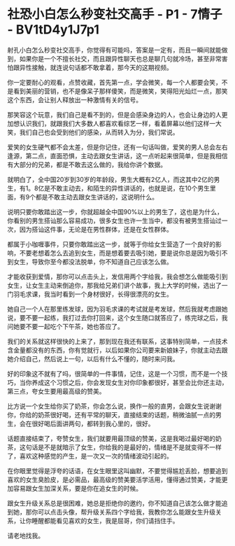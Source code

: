 # 社恐小白怎么秒变社交高手 - P1 - 7情子 - BV1tD4y1J7p1

射孔小白怎么秒变社交高手，你觉得有可能吗，答案是一定有，而且一瞬间就能做到，如果你是一个不擅长社交，而且跟异性聊天也总是聊几句就冷场，甚至非常害怕跟异性接触，就连说句话都不敢拿着，那今天的这期视频。

你一定要耐心的观看，点赞收藏，首先第一点，学会微笑，每一个人都要会笑，不是看到美丽的营销，也不是像呆子那样傻笑，而是微笑，笑得阳光灿烂一点，那笑这个东西，会让别人释放出一种激情有关的信号。

那笑容这个玩意，我们自己是看不到的，但是会感染身边的人，也会让身边的人更加想认识我们，就跟我们大多数人都喜欢看综艺一样，看着屏幕以他们这样一大笑，我们自己也会受到他们的感染，从而转入为分，我们常说。

爱笑的女生硬气都不会太差，但是你记住，还有一句话叫做，爱笑的男人总会左右逢源，第二点，直面恐惧，主动去跟女生讲话，这一点听起来很简单，但是我相信有大部分的兄弟，都是不敢去这么做的，我给你讲个数据。

就明白了，全中国20岁到30岁的年龄段，男生大概有2亿人，而这其中2亿的男生，有1。8亿是不敢主动去，和陌生的异性讲话的，也就是说，在10个男生里面，有9个都是不敢主动去跟女生讲话的，这说明什么。

说明只要你敢踏出这一步，你就超越全中国90%以上的男生了，这也是为什么，你看别的男生搭讪那么容易成功，很多女生也许一生当中，都没有被男生搭讪过一次，因为搭讪这件事，无论是在男性群体，还是在女性群体。

都属于小咖喱事件，只要你敢踏出这一步，就等于你给女生营造了一个良好的影响，不要老想着怎么去追到女生，而是想着要去吸引她，要是说你总是因为吸引不到女生，导致你至今都没法脱单，你不知道自己应该怎么做。

才能收获到爱情，那你可以点击头上，发信用两个字给我，我会想怎么做能吸引到女生，让女生主动来倒追你，那我给兄弟们讲个故事，我上大学的时候，选出了一门羽毛求课，我当时看到一个身材很好，长得很漂亮的女生。

她自己一个人在那里练发球，因为羽毛求课的考试就是考发球，然后我就考虑跟她说，要不要一起练，我打过去你打回来，这个女生随口就答应了，练完球之后，我问她要不要一起吃个下午茶，她也答应了。

我们的关系就这样很快的上来了，那到现在我还有联系，这事特别简单，一点技术含金量都没有的东西，你有觉就行，以后如果你公司要来新娘妹子，你就主动去跟她介绍自己，然后说上一句，以后有什么不懂的，随时来问我。

好的印象这不就有了吗，很简单的一件事情，记住，这是一个习惯，而不是一个技巧，当你养成这个习惯之后，你会发现女生对你印象都很好，甚至会比你还主动，第三点，夸女生要用最高级的赞美。

比方说一个女生给你买了奶茶，你会怎么说，换作一般的直男，会跟女生说谢谢你，你给的奶茶很好喝，还有平常的聊天，直接结束的话题，稍微油腻一点的男生，会在很好喝后面讲两句，都转到我心里的，很好。

话题直接结束了，夸赞女生，我们就要用最顶级的赞美，这是我喝过最好喝的奶茶，这句话是不是就暗示了女生，你给我的是最好的，情绪是不是就变得不一样了，喜欢这种感觉的产生，是一次又一次的情绪波动引起的。

在你眼里觉得是浮夸的话语，在女生眼里这叫幽默，不要觉得尴尬丢脸，想要追到喜欢的女生臭脸皮，是必需品，最高级的赞美要活学活用，懂得通过赞美，才能更加容易跟女生加深关系，要是你在追女生的时候。

跟女生升级关系总是很困难，她总是拒绝你的邀约，你不知道自己该怎么做才能追到她，那你可以点击头像，帮升级关系四个字给我，我教你怎么能跟女生升级关系，让你睡醒都能看见喜欢的女生，我是屈哥，你们请挡住手。

请老地找我。